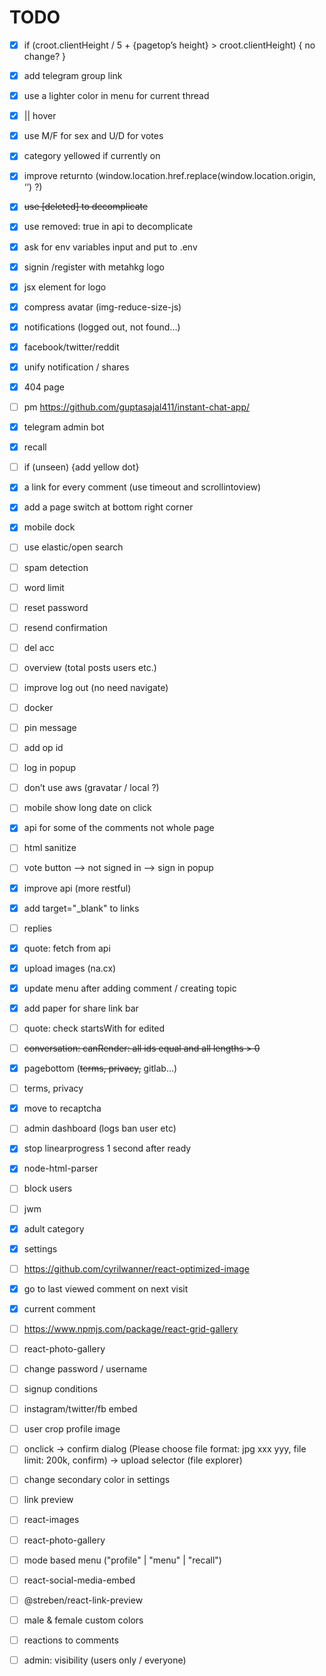 # TODO

- [x] if (croot.clientHeight / 5 + {pagetop’s height} > croot.clientHeight) { no change? }

- [x] add telegram group link

- [x] use a lighter color in menu for current thread

- [x] || hover

- [x] use M/F for sex and U/D for votes

- [x] category yellowed if currently on

- [x] improve returnto (window.location.href.replace(window.location.origin, ‘’) ?)

- [x] ~~use \[deleted\] to decomplicate~~

- [x] use removed: true in api to decomplicate

- [x] ask for env variables input and put to .env

- [x] signin /register with metahkg logo

- [x] jsx element for logo

- [x] compress avatar (img-reduce-size-js)

- [x] notifications (logged out, not found…)

- [x] facebook/twitter/reddit

- [x] unify notification / shares

- [x] 404 page

- [ ] pm <https://github.com/guptasajal411/instant-chat-app/>

- [x] telegram admin bot

- [x] recall

- [ ] if (unseen) {add yellow dot}

- [x] a link for every comment (use timeout and scrollintoview)

- [x] add a page switch at bottom right corner

- [x] mobile dock

- [ ] use elastic/open search

- [ ] spam detection

- [ ] word limit

- [ ] reset password

- [ ] resend confirmation

- [ ] del acc

- [ ] overview (total posts users etc.)

- [ ] improve log out (no need navigate)

- [ ] docker

- [ ] pin message

- [ ] add op id

- [ ] log in popup

- [ ] don’t use aws (gravatar / local ?)

- [ ] mobile show long date on click

- [x] api for some of the comments not whole page

- [ ] html sanitize

- [ ] vote button --> not signed in --> sign in popup

- [x] improve api (more restful)

- [x] add target="_blank" to links

- [ ] replies

- [x] quote: fetch from api

- [x] upload images (na.cx)

- [x] update menu after adding comment / creating topic

- [x] add paper for share link bar

- [ ] quote: check startsWith for edited

- [ ] ~~conversation: canRender: all ids equal and all lengths > 0~~

- [x] pagebottom (~~terms, privacy,~~ gitlab…)

- [ ] terms, privacy

- [x] move to recaptcha

- [ ] admin dashboard (logs ban user etc)

- [x] stop linearprogress 1 second after ready

- [x] node-html-parser

- [ ] block users

- [ ] jwm

- [x] adult category

- [x] settings

- [ ] <https://github.com/cyrilwanner/react-optimized-image>

- [x] go to last viewed comment on next visit

- [x] current comment

- [ ] <https://www.npmjs.com/package/react-grid-gallery>

- [ ] react-photo-gallery

- [ ] change password / username

- [ ] signup conditions

- [ ] instagram/twitter/fb embed

- [ ] user crop profile image

- [ ] onclick -> confirm dialog (Please choose file format: jpg xxx yyy, file limit: 200k, confirm) -> upload selector (file explorer)

- [ ] change secondary color in settings

- [ ] link preview

- [ ] react-images

- [ ] react-photo-gallery

- [ ] mode based menu ("profile" | "menu" | "recall")

- [ ] react-social-media-embed

- [ ] @streben/react-link-preview

- [ ] male & female custom colors

- [ ] reactions to comments

- [ ] admin: visibility (users only / everyone)
